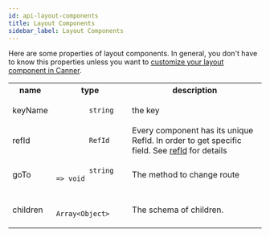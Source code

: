 ```yaml
---
id: api-layout-components
title: Layout Components
sidebar_label: Layout Components
---
```


Here are some properties of layout components. In general, you don't have to know this properties unless you want to [customize your layout component in Canner](guides-customized-layout).


<table>
  <tr>
    <th>name</th>
    <th>type</th>
    <th>description</th>
  </tr>
  <tr>
    <td>keyName</td>
    <td width="30%">
      <code>
        string
      </code>
    </td>
    <td>the key</td>
  </tr>
  <tr>
    <td>refId</td>
    <td>
      <code>
        RefId
      </code>
    </td>
    <td>Every component has its unique RefId. In order to get specific field. See <a href="concept-refid">refId</a> for details</td>
  </tr>
  <tr>
    <td>goTo</td>
    <td>
      <code>
        string => void
      </code>
    </td>
    <td>The method to change route</td>
  </tr>
  <tr>
    <td>children</td>
    <td>
      <code>
        Array&lt;Object>
      </code>
    </td>
    <td>
      The schema of children.
    </td>
  </tr>
</table>
